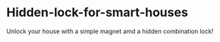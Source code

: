 # Hidden-lock-for-smart-houses
Unlock your house with a simple magnet amd a hidden combination lock!
